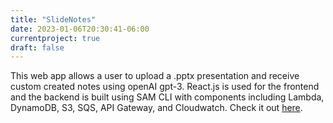 ```yaml
---
title: "SlideNotes"
date: 2023-01-06T20:30:41-06:00
currentproject: true
draft: false 
---
```


This web app allows a user to upload a .pptx presentation and receive custom created notes using openAI gpt-3. React.js is used for the frontend and the backend is built using SAM CLI with components including Lambda, DynamoDB, S3, SQS, API Gateway, and Cloudwatch. Check it out [here](https://www.slidenotes.dev/).
